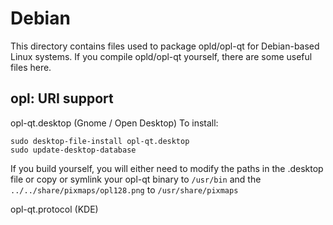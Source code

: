 
Debian
====================
This directory contains files used to package opld/opl-qt
for Debian-based Linux systems. If you compile opld/opl-qt yourself, there are some useful files here.

## opl: URI support ##


opl-qt.desktop  (Gnome / Open Desktop)
To install:

	sudo desktop-file-install opl-qt.desktop
	sudo update-desktop-database

If you build yourself, you will either need to modify the paths in
the .desktop file or copy or symlink your opl-qt binary to `/usr/bin`
and the `../../share/pixmaps/opl128.png` to `/usr/share/pixmaps`

opl-qt.protocol (KDE)

